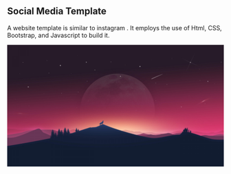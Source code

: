 ## Social Media Template

A website template is similar to instagram . It employs the use of Html, CSS, Bootstrap, and Javascript to build it.

![My Image](images/1.jpg)